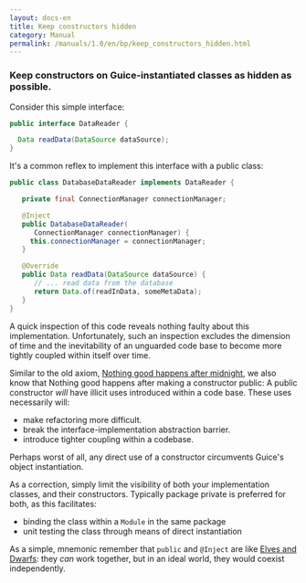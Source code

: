 ```yaml
---
layout: docs-en
title: Keep constructors hidden
category: Manual
permalink: /manuals/1.0/en/bp/keep_constructors_hidden.html
---
```

### Keep constructors on Guice-instantiated classes as hidden as possible.

Consider this simple interface:

```java
public interface DataReader {

  Data readData(DataSource dataSource);
}
```

It's a common reflex to implement this interface with a public class:

```java
public class DatabaseDataReader implements DataReader {

   private final ConnectionManager connectionManager;

   @Inject
   public DatabaseDataReader(
      ConnectionManager connectionManager) {
     this.connectionManager = connectionManager;
   }

   @Override
   public Data readData(DataSource dataSource) {
      // ... read data from the database
      return Data.of(readInData, someMetaData);
   }
}
```

A quick inspection of this code reveals nothing faulty about this
implementation. Unfortunately, such an inspection excludes the dimension of time
and the inevitability of an unguarded code base to become more tightly coupled
within itself over time.

Similar to the old axiom,
[Nothing good happens after midnight](http://www.google.com/webhp#hl=en&q=nothing+good+happens+after+midnight),
we also know that Nothing good happens after making a constructor public: A
public constructor _will_ have illicit uses introduced within a code base. These
uses necessarily will:

*   make refactoring more difficult.
*   break the interface-implementation abstraction barrier.
*   introduce tighter coupling within a codebase.

Perhaps worst of all, any direct use of a constructor circumvents Guice's object
instantiation.

As a correction, simply limit the visibility of both your implementation
classes, and their constructors. Typically package private is preferred for
both, as this facilitates:

*   binding the class within a `Module` in the same package
*   unit testing the class through means of direct instantiation

As a simple, mnemonic remember that `public` and `@Inject` are like
[Elves and Dwarfs](http://en.wikipedia.org/wiki/Dwarf_\(Middle-earth\)): they
_can_ work together, but in an ideal world, they would coexist independently.
